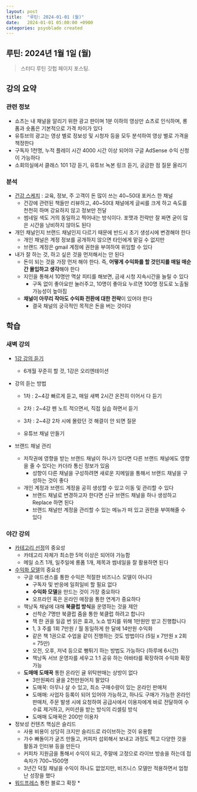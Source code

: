 ```yaml
---
layout: post
title:  "루틴: 2024-01-01 (월)"
date:   2024-01-01 05:00:00 +0900
categories: psyoblade created
---
```


## 루틴: 2024년 1월 1일 (월)

>   스터디 루틴 깃헙 페이지 포스팅.

## 강의 요약

### 관련 정보

* 쇼츠는 내 채널을 알리기 위한 광고 판이며 1분 이하의 영상만 쇼츠로 인식하며, 롱폼과 숏폼은 기본적으로 가격 차이가 있다
* 유튜브의 광고는 영상 별로 정보성 및 시청자 등을 모두 분석하여 영상 별로 가격을 책정한다
* 구독자 1천명, 누적 플레이 시간 4000 시간 이상 되어야 구글 AdSense 수익 신청이 가능하다
* 소회의실에서 클래스 101 1강 듣기, 유튜브 녹본 링크 듣기, 궁금한 점 질문 올리기

### 분석

* [건강 스케치](https://www.youtube.com/@healthsketch100/videos) : 교육, 정보, 주 고객이 돈 많이 쓰는 40~50대 포커스 한 채널
  * 건강에 관련된 책들만 리뷰하고, 40~50대 채널에게 글씨를 크게 하고 속도를 천천히 하며 강요하지 않고 정보만 전달
  * 썸네일 색도 거의 동일하고 찍어내는 방식이다. 포맷과 전략만 잘 짜면 굳이 많은 시간을 낭비하지 않아도 된다
* 개인 채널인지 브랜드 채널인지 다르기 때문에 반드시 초기 생성시에 변경해야 한다
  * 개인 채널은 계정 정보를 공개하지 않으면 타인에게 맡길 수 없지만
  * 브랜드 계정은 gmail 계정에 권한을 부여하여 위임할 수 있다
* 내가 잘 하는 것, 하고 싶은 것을 먼저해서는 안 된다
  * 돈이 되는 것을 가장 먼저 해야 한다. 즉, **어떻게 수익화를 할 것인지를 매일 매순간 몰입하고 생각**해야 한다
  * 지인을 통해서 10명만 멱살 피티를 해보면, 금새 시청 지속시간을 늘릴 수 있다
    * 구독 없이 좋아요만 눌러주고, 10명이 좋아요 누르면 100명 정도로 노출될 가능성이 높아짐
  * **채널이 아무리 작아도 수익화 전환에 대한 전략**이 있어야 한다
    * 결국 채널의 궁극적인 목적은 돈을 버는 것이다

## 학습

### 새벽 강의

* [1강 강의 듣기](https://www.youtube.com/watch?v=273Ud3_sccg)

  * 6개월 꾸준히 할 것, 1강은 오리엔테이션

* 강의 듣는 방법

  * 1차 : 2~4강 빠르게 듣고, 매일 새벽 2시간 온전히 이어서 다 듣기
  * 2차 : 2~4강 펜 노트 적으면서, 직접 실습 하면서 듣기
  * 3차 : 2~4강 2차 시에 몰랐던 것 해결이 안 되면 질문

  * 유튜브 채널 만들기

* 브랜드 채널 관리

  * 저작권에 영향을 받는 브랜드 채널이 하나가 있다면 다른 브랜드 채널에도 영향을 줄 수 있다는 카더라 통신 정보가 있음
    * 성향이 다른 채널을 구성하려면 새로운 지메일을 통해서 브랜드 채널을 구성하는 것이 좋다
  * 개인 계정과 브랜드 계정을 공히 생성할 수 있고 이동 및 관리할 수 있다
    * 브랜드 채널로 변경하고자 한다면 신규 브랜드 채널을 하나 생성하고 Replace 하면 된다
    * 브랜드 채널만 계정을 관리할 수 있는 메뉴가 떠 있고 권한을 부여해줄 수 있다

### 야간 강의

* <u>카테고리 선정</u>의 중요성
  * 카테고리 자체가 최소한 5억 이상은 되어야 가능함
  * 메일 쇼츠 1개, 일주일에 롱폼 1개, 제목과 썸네일을 잘 활용하면 된다
* <u>수익화 모델</u>의 중요성
  * 구글 애드센스를 통한 수익은 적절한 비즈니스 모델이 아니다
    * 구독자 및 반응에 일희일비 할 필요 없다
    * **수익화 모델**을 만드는 것이 가장 중요하다
    * 오프라인 혹은 온라인 매장을 통한 연계가 중요하다
  * 책낭독 채널에 대해 **북클럽 방식**을 운영하는 것을 제안
    * 선착순 7명만 북클럽 줌을 통한 북클럽 하려고 합니다
    * 책 한 권을 일곱 번 읽은 효과, 노쇼 방지를 위해 1만원만 받고 진행합니다
    * 1, 3 주를 1회 7만원 / 월 동일하게 한 달에 14만원 수익화
    * 같은 책 1권으로 수업을 같이 진행하는 것도 방법이다 (5일 x 7만원 x 2회 = 75만)
    * 오전, 오후, 저녁 등으로 뻥튀기 하는 방법도 가능하다 (하루에 6시간)
    * 책낭독 서브 운영자를 세우고 1:1 공유 하는 아바타를 확장하여 수익화 확장 가능
  * **도매매 도매꾹** 통한 온라인 귤 위탁판매는 상방이 없다
    * 3만원짜리 귤을 2천만원어치 팔았다
    * 도매꾹: 아무나 살 수 있고, 최소 구매수량이 있는 온라인 판매처
    * 도매매: 사업자 등록이 되어 있어야 가능하고, 하나도 구매가 가능한 온라인 판매처, 주문 발생 시에 요청하여 공급사에서 이용자에게 바로 전달하여 수수료 제거하고, 커미션을 받는 방식의 리셀링 방식
    * 도매매 도매꾹은 200만 이용자
* 정보성 컨텐츠 핵심은 슬리드
  * 사용 비용이 상당히 크지만 슬리드로 라이브하는 것이 유용함
  * 가수 빠돌이가 굳즈 만들고, 커피차 섭외해서 보내고 과정도 찍고 다양한 것을 활동과 인터뷰 등을 만든다
  * 커피차 지원금을 통해서 수익이 되고, 주말에 고정으로 라이브 방송을 하는데 접속자가 700~1500명
  * 3년간 덕질 채널을 수익이 하나도 없었지만, 비즈니스 모델만 적용하면서 엄청난 성장을 했다
* [워드프레스](https://wordpress.org/download/) 통한 블로그 확장
  * 

